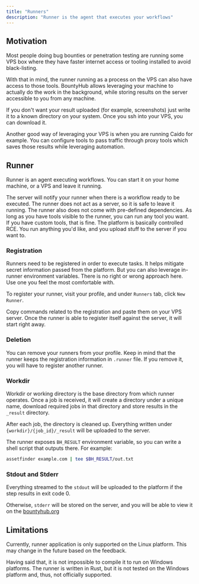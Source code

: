 ```yaml
---
title: "Runners"
description: "Runner is the agent that executes your workflows"
---
```


## Motivation

Most people doing bug bounties or penetration testing are running some VPS box where they have faster internet access or tooling installed
to avoid black-listing.

With that in mind, the runner running as a process on the VPS can also have access to those tools. BountyHub allows leveraging your machine to actually do the work in the background, while storing results on the server accessible to you from any machine.

If you don't want your result uploaded (for example, screenshots) just write it to a known directory on your system. Once you ssh into your
VPS, you can download it.

Another good way of leveraging your VPS is when you are running Caido for example. You can configure tools to pass traffic through proxy tools
which saves those results while leveraging automation.

## Runner

Runner is an agent executing workflows. You can start it on your home machine, or a VPS and leave it running.

The server will notify your runner when there is a workflow ready to be executed. The runner does not act as a server,
so it is safe to leave it running. The runner also does not come with pre-defined dependencies. As long as you have tools visible to the runner, you can run any tool you want. If you have custom tools, that is fine. The platform is basically controlled RCE. You run anything you'd like, and you upload stuff to the server if you want to.

### Registration

Runners need to be registered in order to execute tasks. It helps mitigate secret information passed from the platform. But you can also leverage
in-runner environment variables. There is no right or wrong approach here. Use one you feel the most comfortable with.

To register your runner, visit your profile, and under `Runners` tab, click `New Runner`.

Copy commands related to the registration and paste them on your VPS server. Once the runner is able to register itself against the server, it will start right away.

### Deletion

You can remove your runners from your profile. Keep in mind that the runner keeps the registration information in `.runner` file. If you remove it, you will have to register another runner.

### Workdir

Workdir or working directory is the base directory from which runner operates. Once a job is received, it will create a directory under a unique name, download required jobs in that directory and store results in the `_result` directory.

After each job, the directory is cleaned up. Everything written under `{workdir}/{job_id}/_result` will be uploaded to the server.

The runner exposes `BH_RESULT` environment variable, so you can write a shell script that outputs there. For example:

```sh
assetfinder example.com | tee $BH_RESULT/out.txt
```

### Stdout and Stderr

Everything streamed to the `stdout` will be uploaded to the platform if the step results in exit code 0.

Otherwise, `stderr` will be stored on the server, and you will be able to view it on the [bountyhub.org](https://bountyhub.org)

## Limitations

Currently, runner application is only supported on the Linux platform. This may change in the future based on the feedback.

Having said that, it is not impossible to compile it to run on Windows platforms. The runner is written in Rust, but it is not
tested on the Windows platform and, thus, not officially supported.

